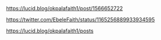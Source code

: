 
https://lucid.blog/okpalafaith1/post/1566652722

https://twitter.com/EbeleFaith/status/1165256889933934595

https://lucid.blog/okpalafaith1/posts
